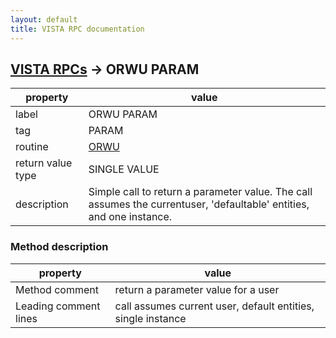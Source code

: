 ```yaml
---
layout: default
title: VISTA RPC documentation
---
```




## [VISTA RPCs](TableOfContent.md) &#8594; ORWU PARAM 

 property | value 
--- | --- 
 label | ORWU PARAM
 tag | PARAM
 routine | [ORWU](http://code.osehra.org/dox/Routine_ORWU_source.html)
 return value type | SINGLE VALUE
 description | Simple call to return a parameter value.  The call assumes the currentuser, 'defaultable' entities, and one instance.


### Method description

 property | value 
--- | --- 
 Method comment | return a parameter value for a user
 Leading comment lines | call assumes current user, default entities, single instance